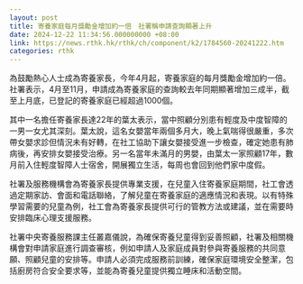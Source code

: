 ```yaml
---
layout: post
title: 寄養家庭每月獎勵金增加約一倍　社署稱申請查詢顯著上升
date: 2024-12-22 11:34:56.000000000 +08:00
link: https://news.rthk.hk/rthk/ch/component/k2/1784560-20241222.htm
categories: rthk
---
```


為鼓勵熱心人士成為寄養家長，今年4月起，寄養家庭的每月獎勵金增加約一倍。社署表示，4月至11月，申請成為寄養家庭的查詢較去年同期顯著增加三成半，截至上月底，已登記的寄養家庭已經超過1000個。

其中一名擔任寄養家長達22年的葉太表示，當中照顧分別患有輕度及中度智障的一男一女尤其深刻。葉太說，這名女嬰當年兩個多月大，晚上氣喘得很嚴重，多次帶女嬰求診但情況未有好轉，在社工協助下讓女嬰接受進一步檢查，確定她患有肺病後，再安排女嬰接受治療。另一名當年未滿月的男嬰，由葉太一家照顧17年，數月前入住輕度智障人士宿舍，開展獨立生活，每周也會回到他們家中度假。

社署及服務機構會為寄養家長提供專業支援，在兒童入住寄養家庭期間，社工會透過定期家訪、會面和電話聯絡，了解兒童在寄養家庭的適應情況和表現。以有特殊學習需要的兒童為例，社工會為寄養家長提供可行的管教方法或建議，並在需要時安排臨床心理支援服務。

社署中央寄養服務課主任叢嘉儀說，為確保寄養兒童得到妥善照顧，社署及相關機構會對申請家庭進行調查審核，例如申請人及家庭成員對參與寄養服務的共同意願、照顧兒童的安排等。申請人必須完成服務前訓練，確保家庭環境安全整潔，包括廚房符合安全要求等，並能為寄養兒童提供獨立睡床和活動空間。

